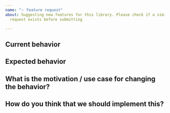 ```yaml
---
name: "✨ Feature request"
about: Suggesting new features for this library. Please check if a similar feature
  request exists before submitting

---
```


<!--
PLEASE HELP US PROCESS GITHUB ISSUES FASTER BY PROVIDING THE FOLLOWING INFORMATION.

ISSUES MISSING IMPORTANT INFORMATION MAY BE CLOSED WITHOUT INVESTIGATION.
-->

## Current behavior
<!-- Describe how the issue manifests. -->


## Expected behavior
<!-- Describe what the desired behavior would be. -->


## What is the motivation / use case for changing the behavior?
<!-- Describe the motivation or the concrete use case. -->


## How do you think that we should implement this?
<!-- If you can, describe how you would implement this feature. -->

